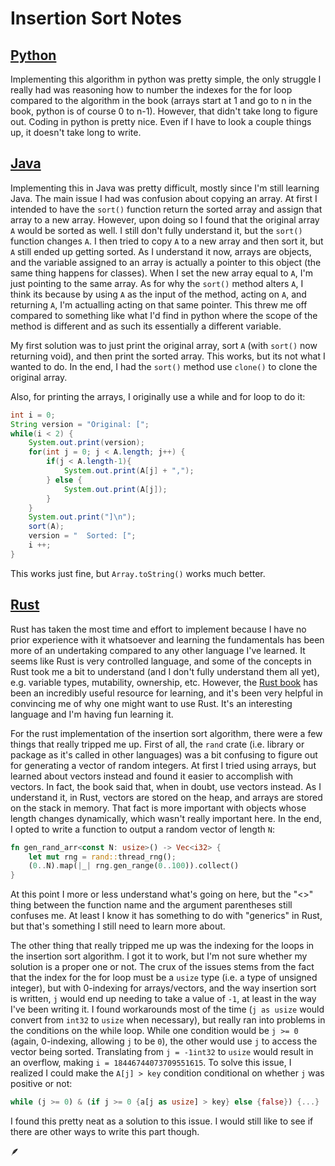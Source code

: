 <!-- Ctrl-Shift-V for editor preview -->

# Insertion Sort Notes

## [Python](./python/insertion_sort.py)
Implementing this algorithm in python was pretty simple, the only struggle I really had was reasoning how to number the indexes for the for loop compared to the algorithm in the book (arrays start at 1 and go to n in the book, python is of course 0 to n-1). However, that didn't take long to figure out. Coding in python is pretty nice. Even if I have to look a couple things up, it doesn't take long to write.

## [Java](./java/insertion_sort.java)
Implementing this in Java was pretty difficult, mostly since I'm still learning Java. The main issue I had was confusion about copying an array. At first I intended to have the `sort()` function return the sorted array and assign that array to a new array. However, upon doing so I found that the original array `A` would be sorted as well. I still don't fully understand it, but the `sort()` function changes `A`. I then tried to copy `A` to a new array and then sort it, but `A` still ended up getting sorted. As I understand it now, arrays are objects, and the variable assigned to an array is actually a pointer to this object (the same thing happens for classes). When I set the new array equal to `A`, I'm just pointing to the same array. As for why the `sort()` method alters `A`, I think its because by using `A` as the input of the method, acting on `A`, and returning `A`, I'm actualling acting on that same pointer. This threw me off compared to something like what I'd find in python where the scope of the method is different and as such its essentially a different variable. 

My first solution was to just print the original array, sort `A` (with `sort()` now returning void), and then print the sorted array. This works, but its not what I wanted to do. In the end, I had the `sort()` method use `clone()` to clone the original array.

Also, for printing the arrays, I originally use a while and for loop to do it:

```java
int i = 0;
String version = "Original: [";
while(i < 2) {
    System.out.print(version);
    for(int j = 0; j < A.length; j++) {
        if(j < A.length-1){
            System.out.print(A[j] + ",");
        } else {
            System.out.print(A[j]);
        }
    }
    System.out.print("]\n");
    sort(A);
    version = "  Sorted: [";
    i ++;
}
```

This works just fine, but `Array.toString()` works much better.

## [Rust](./rust/src/main.rs)
Rust has taken the most time and effort to implement because I have no prior experience with it whatsoever and learning the fundamentals has been more of an undertaking compared to any other language I've learned. It seems like Rust is very controlled language, and some of the concepts in Rust took me a bit to understand (and I don't fully understand them all yet), e.g. variable types, mutability, ownership, etc. However, the [Rust book](https://doc.rust-lang.org/stable/book/) has been an incredibly useful resource for learning, and it's been very helpful in convincing me of why one might want to use Rust. It's an interesting language and I'm having fun learning it.

For the rust implementation of the insertion sort algorithm, there were a few things that really tripped me up. First of all, the `rand` crate (i.e. library or package as it's called in other languages) was a bit confusing to figure out for generating a vector of random integers. At first I tried using arrays, but learned about vectors instead and found it easier to accomplish with vectors. In fact, the book said that, when in doubt, use vectors instead. As I understand it, in Rust, vectors are stored on the heap, and arrays are stored on the stack in memory. That fact is more important with objects whose length changes dynamically, which wasn't really important here. In the end, I opted to write a function to output a random vector of length `N`:

```rust
fn gen_rand_arr<const N: usize>() -> Vec<i32> {
    let mut rng = rand::thread_rng();
    (0..N).map(|_| rng.gen_range(0..100)).collect()
}
```

At this point I more or less understand what's going on here, but the "<>" thing between the function name and the argument parentheses still confuses me. At least I know it has something to do with "generics" in Rust, but that's something I still need to learn more about. 

The other thing that really tripped me up was the indexing for the loops in the insertion sort algorithm. I got it to work, but I'm not sure whether my solution is a proper one or not. The crux of the issues stems from the fact that the index for the for loop must be a `usize` type (i.e. a type of unsigned integer), but with 0-indexing for arrays/vectors, and the way insertion sort is written, `j` would end up needing to take a value of `-1`, at least in the way I've been writing it. I found workarounds most of the time (`j as usize` would convert from `int32` to `usize` when necessary), but really ran into problems in the conditions on the while loop. While one condition would be `j >= 0` (again, 0-indexing, allowing `j` to be `0`), the other would use `j` to access the vector being sorted. Translating from `j = -1int32` to `usize` would result in an overflow, making `i = 18446744073709551615`. To solve this issue, I realized I could make the `A[j] > key` condition conditional on whether `j` was positive or not:

```rust
while (j >= 0) & (if j >= 0 {a[j as usize] > key} else {false}) {...}
```

I found this pretty neat as a solution to this issue. I would still like to see if there are other ways to write this part though.

🪶